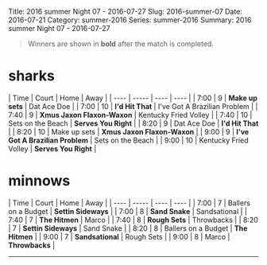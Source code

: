 Title: 2016 summer Night 07 - 2016-07-27
Slug: 2016-summer-07
Date: 2016-07-21
Category: summer-2016
Series: summer-2016
Summary: 2016 summer Night 07 - 2016-07-27

> Winners are shown in **bold** after the match is completed.

sharks
=====
| Time | Court | Home | Away |
| ---- | ----- | ---- | ---- | <!-- begin table -->
| 7:00 | 9 | **Make up sets** | Dat Ace Doe |
| 7:00 | 10 | **I'd Hit That** | I've Got A Brazilian Problem |
| 7:40 | 9 | **Xmus Jaxon Flaxon-Waxon** | Kentucky Fried Volley |
| 7:40 | 10 | Sets on the Beach | **Serves You Right** |
| 8:20 | 9 | Dat Ace Doe | **I'd Hit That** |
| 8:20 | 10 | Make up sets | **Xmus Jaxon Flaxon-Waxon** |
| 9:00 | 9 | **I've Got A Brazilian Problem** | Sets on the Beach |
| 9:00 | 10 | Kentucky Fried Volley | **Serves You Right** |

<!-- end table -->
minnows
=====
| Time | Court | Home | Away |
| ---- | ----- | ---- | ---- | <!-- begin table -->
| 7:00 | 7 | Ballers on a Budget | **Settin Sideways** |
| 7:00 | 8 | **Sand Snake** | Sandsational |
| 7:40 | 7 | **The Hitmen** | Marco |
| 7:40 | 8 | **Rough Sets** | Throwbacks |
| 8:20 | 7 | **Settin Sideways** | Sand Snake |
| 8:20 | 8 | Ballers on a Budget | **The Hitmen** |
| 9:00 | 7 | **Sandsational** | Rough Sets |
| 9:00 | 8 | Marco | **Throwbacks** |

<!-- end table -->



---
